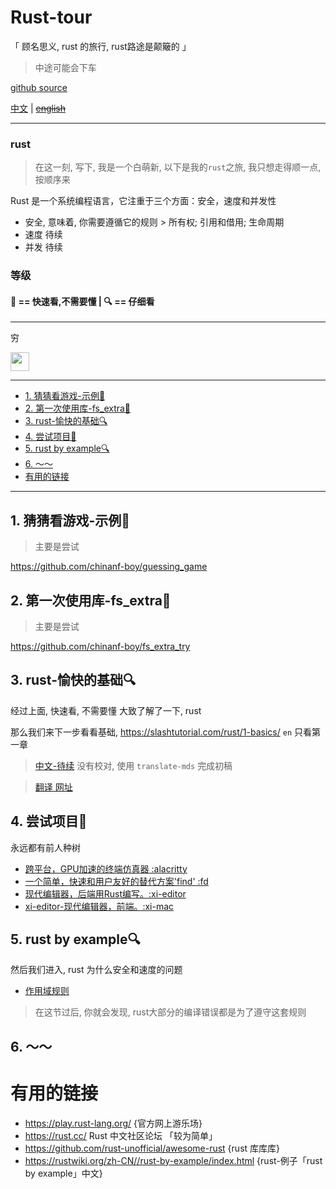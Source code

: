 # Rust-tour 

「 顾名思义, rust 的旅行, rust路途是颠簸的 」

> 中途可能会下车

[github source](https://github.com/rust-lang/rust)

[中文](./readme.md) | ~~[english](./readme.en.md)~~

---

### rust

> 在这一刻, 写下, 我是一个白萌新, 以下是我的`rust`之旅, 我只想走得顺一点, 按顺序来

Rust 是一个系统编程语言，它注重于三个方面：安全，速度和并发性

- 安全, 意味着, 你需要遵循它的规则 > 所有权; 引用和借用; 生命周期
- 速度 待续
- 并发 待续

### 等级

#### 👀 == 快速看,不需要懂 | 🔍 == 仔细看

---

穷

<a href="https://patreon.com/yobrave">
<img src="https://c5.patreon.com/external/logo/become_a_patron_button@2x.png" height="30">
</a>


---

<!-- START doctoc generated TOC please keep comment here to allow auto update -->
<!-- DON'T EDIT THIS SECTION, INSTEAD RE-RUN doctoc TO UPDATE -->


  - [1. 猜猜看游戏-示例👀](#1-%E7%8C%9C%E7%8C%9C%E7%9C%8B%E6%B8%B8%E6%88%8F-%E7%A4%BA%E4%BE%8B)
  - [2. 第一次使用库-fs_extra👀](#2-%E7%AC%AC%E4%B8%80%E6%AC%A1%E4%BD%BF%E7%94%A8%E5%BA%93-fs_extra)
  - [3. rust-愉快的基础🔍](#3-rust-%E6%84%89%E5%BF%AB%E7%9A%84%E5%9F%BA%E7%A1%80)
  - [4. 尝试项目👀](#4-%E5%B0%9D%E8%AF%95%E9%A1%B9%E7%9B%AE)
  - [5. rust by example🔍](#5-rust-by-example)
  - [6. ～～](#6-)
- [有用的链接](#%E6%9C%89%E7%94%A8%E7%9A%84%E9%93%BE%E6%8E%A5)

<!-- END doctoc generated TOC please keep comment here to allow auto update -->

---

## 1. 猜猜看游戏-示例👀

> 主要是尝试 

https://github.com/chinanf-boy/guessing_game

## 2. 第一次使用库-fs_extra👀

> 主要是尝试 

https://github.com/chinanf-boy/fs_extra_try

## 3. rust-愉快的基础🔍

经过上面, 快速看, 不需要懂 大致了解了一下, rust

那么我们来下一步看看基础, https://slashtutorial.com/rust/1-basics/ `en` 只看第一章

> [中文-待续](https://github.com/chinanf-boy/gentle-intro) 没有校对, 使用 `translate-mds` 完成初稿

> [ 翻译 网址 ](https://chinanf-boy.github.io/gentle-intro)

## 4. 尝试项目👀

永远都有前人种树

- [跨平台，GPU加速的终端仿真器 :alacritty](https://github.com/jwilm/alacritty)
- [一个简单，快速和用户友好的替代方案'find' :fd](https://github.com/sharkdp/fd)
- [现代编辑器，后端用Rust编写。:xi-editor](https://github.com/google/xi-editor)
- [xi-editor-现代编辑器，前端。:xi-mac](https://github.com/google/xi-mac)

## 5. rust by example🔍

然后我们进入, rust 为什么安全和速度的问题

- [作用域规则](https://rustwiki.org/zh-CN//rust-by-example/scope.html)

> 在这节过后, 你就会发现, rust大部分的编译错误都是为了遵守这套规则

## 6. ～～

# 有用的链接

- https://play.rust-lang.org/ {官方网上游乐场}
- https://rust.cc/ Rust 中文社区论坛 「较为简单」
- https://github.com/rust-unofficial/awesome-rust {rust 库库库}
- https://rustwiki.org/zh-CN//rust-by-example/index.html {rust-例子「rust by example」中文}